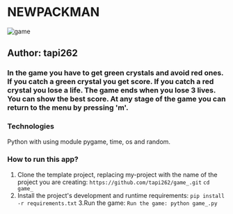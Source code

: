 # NEWPACKMAN
![game](./images.zip/images/game.png)
## Author: tapi262

### In the game you have to get green crystals and avoid red ones. If you catch a green crystal you get score. If you catch a red crystal you lose a life. The game ends when you lose 3 lives. You can show the best score. At any stage of the game you can return to the menu by pressing  'm'. 


### Technologies
 Python with using module pygame, time, os and random.

### How to run this app?
1. Clone the template project, replacing my-project with the name of the project you are creating: 
`https://github.com/tapi262/game_.git`
`cd game_ `
2. Install the project's development and runtime requirements:
`pip install -r requirements.txt`
3.Run the game:
`Run the game: python game_.py`
